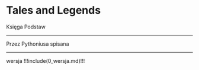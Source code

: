 <div class="book-cover-front">
	<h1 class="book-title">Tales and Legends</h1>
	<div class="book-subtitle">Księga Podstaw</div>
	<hr>
	<div class="book-author">Przez Pythoniusa spisana</div>
	<hr>
	<div class="book-version">wersja 
!!!include(0_wersja.md)!!!

</div>
</div>
